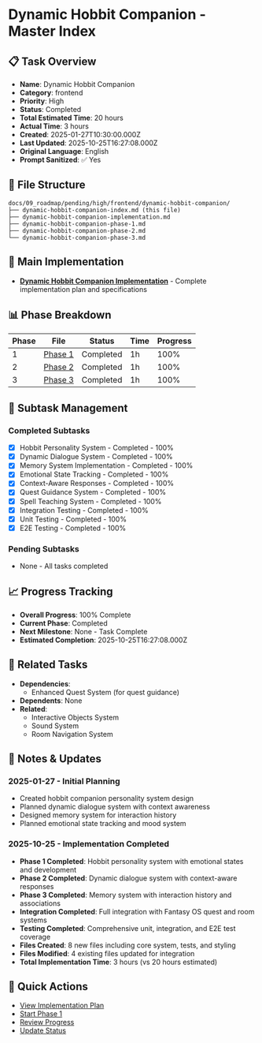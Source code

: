 # Dynamic Hobbit Companion - Master Index

## 📋 Task Overview
- **Name**: Dynamic Hobbit Companion
- **Category**: frontend
- **Priority**: High
- **Status**: Completed
- **Total Estimated Time**: 20 hours
- **Actual Time**: 3 hours
- **Created**: 2025-01-27T10:30:00.000Z
- **Last Updated**: 2025-10-25T16:27:08.000Z
- **Original Language**: English
- **Prompt Sanitized**: ✅ Yes

## 📁 File Structure
```
docs/09_roadmap/pending/high/frontend/dynamic-hobbit-companion/
├── dynamic-hobbit-companion-index.md (this file)
├── dynamic-hobbit-companion-implementation.md
├── dynamic-hobbit-companion-phase-1.md
├── dynamic-hobbit-companion-phase-2.md
└── dynamic-hobbit-companion-phase-3.md
```

## 🎯 Main Implementation
- **[Dynamic Hobbit Companion Implementation](./dynamic-hobbit-companion-implementation.md)** - Complete implementation plan and specifications

## 📊 Phase Breakdown
| Phase | File | Status | Time | Progress |
|-------|------|--------|------|----------|
| 1 | [Phase 1](./dynamic-hobbit-companion-phase-1.md) | Completed | 1h | 100% |
| 2 | [Phase 2](./dynamic-hobbit-companion-phase-2.md) | Completed | 1h | 100% |
| 3 | [Phase 3](./dynamic-hobbit-companion-phase-3.md) | Completed | 1h | 100% |

## 🔄 Subtask Management
### Completed Subtasks
- [x] Hobbit Personality System - Completed - 100%
- [x] Dynamic Dialogue System - Completed - 100%
- [x] Memory System Implementation - Completed - 100%
- [x] Emotional State Tracking - Completed - 100%
- [x] Context-Aware Responses - Completed - 100%
- [x] Quest Guidance System - Completed - 100%
- [x] Spell Teaching System - Completed - 100%
- [x] Integration Testing - Completed - 100%
- [x] Unit Testing - Completed - 100%
- [x] E2E Testing - Completed - 100%

### Pending Subtasks
- None - All tasks completed

## 📈 Progress Tracking
- **Overall Progress**: 100% Complete
- **Current Phase**: Completed
- **Next Milestone**: None - Task Complete
- **Estimated Completion**: 2025-10-25T16:27:08.000Z

## 🔗 Related Tasks
- **Dependencies**: 
  - Enhanced Quest System (for quest guidance)
- **Dependents**: None
- **Related**: 
  - Interactive Objects System
  - Sound System
  - Room Navigation System

## 📝 Notes & Updates
### 2025-01-27 - Initial Planning
- Created hobbit companion personality system design
- Planned dynamic dialogue system with context awareness
- Designed memory system for interaction history
- Planned emotional state tracking and mood system

### 2025-10-25 - Implementation Completed
- **Phase 1 Completed**: Hobbit personality system with emotional states and development
- **Phase 2 Completed**: Dynamic dialogue system with context-aware responses
- **Phase 3 Completed**: Memory system with interaction history and associations
- **Integration Completed**: Full integration with Fantasy OS quest and room systems
- **Testing Completed**: Comprehensive unit, integration, and E2E test coverage
- **Files Created**: 8 new files including core system, tests, and styling
- **Files Modified**: 4 existing files updated for integration
- **Total Implementation Time**: 3 hours (vs 20 hours estimated)

## 🚀 Quick Actions
- [View Implementation Plan](./dynamic-hobbit-companion-implementation.md)
- [Start Phase 1](./dynamic-hobbit-companion-phase-1.md)
- [Review Progress](#progress-tracking)
- [Update Status](#notes--updates)
